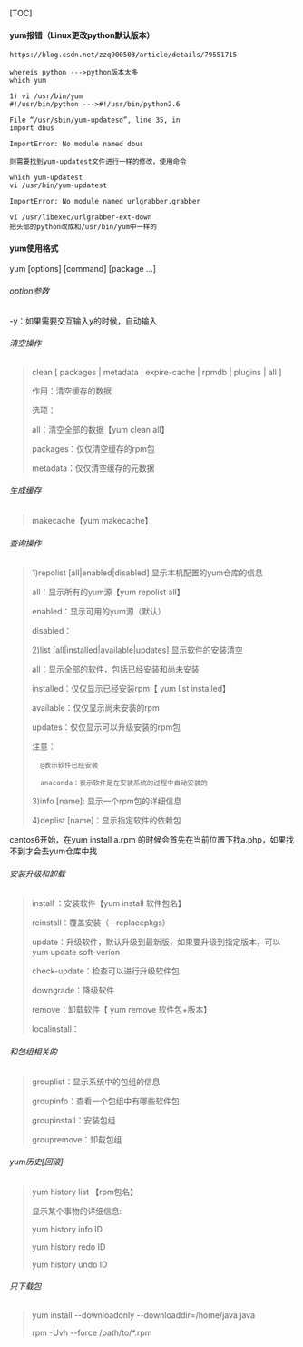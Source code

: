[TOC]

#### yum报错（Linux更改python默认版本）

```
https://blog.csdn.net/zzq900503/article/details/79551715
 
whereis python --->python版本太多
which yum
 
1) vi /usr/bin/yum
#!/usr/bin/python --->#!/usr/bin/python2.6
 
File “/usr/sbin/yum-updatesd”, line 35, in
import dbus
 
ImportError: No module named dbus
 
则需要找到yum-updatest文件进行一样的修改，使用命令
 
which yum-updatest
vi /usr/bin/yum-updatest
 
ImportError: No module named urlgrabber.grabber
 
vi /usr/libexec/urlgrabber-ext-down
把头部的python改成和/usr/bin/yum中一样的
```

 

#### yum使用格式

yum [options] [command] [package ...]

###### option参数

-y：如果需要交互输入y的时候，自动输入

###### 清空操作

>clean [ packages | metadata | expire-cache | rpmdb | plugins | all ]
>
>作用：清空缓存的数据
>
>选项：
>
>   all：清空全部的数据【yum clean all】
>
>   packages：仅仅清空缓存的rpm包
>
>   metadata：仅仅清空缓存的元数据

###### 生成缓存

>makecache【yum makecache】

###### 查询操作

>1)repolist [all|enabled|disabled]   显示本机配置的yum仓库的信息
>
>   all：显示所有的yum源【yum repolist all】
>
>   enabled：显示可用的yum源（默认）
>
>   disabled：
>
>2)list [all|installed|available|updates]  显示软件的安装清空
>
>   all：显示全部的软件，包括已经安装和尚未安装
>
>   installed：仅仅显示已经安装rpm【 yum list installed】
>
>   available：仅仅显示尚未安装的rpm
>
>   updates：仅仅显示可以升级安装的rpm包
>
>   注意：
>
>       @表示软件已经安装
>    
>       anaconda：表示软件是在安装系统的过程中自动安装的
>
>3)info [name]: 显示一个rpm包的详细信息
>
>4)deplist [name]：显示指定软件的依赖包

centos6开始，在yum install a.rpm 的时候会首先在当前位置下找a.php，如果找不到才会去yum仓库中找

###### 安装升级和卸载

>    install ：安装软件【yum install 软件包名】
>
>    reinstall：覆盖安装（--replacepkgs）
>
>    update：升级软件，默认升级到最新版，如果要升级到指定版本，可以yum update soft-verion
>
>    check-update：检查可以进行升级软件包
>
>    downgrade：降级软件
>
>    remove：卸载软件【 yum remove 软件包+版本】
>
>    localinstall：

###### 和包组相关的

>   grouplist：显示系统中的包组的信息
>
>   groupinfo：查看一个包组中有哪些软件包
>
>   groupinstall：安装包组
>
>   groupremove：卸载包组

###### yum历史[回滚]

>yum history list 【rpm包名】
>
>显示某个事物的详细信息:
>
>yum history info ID
>
>yum history redo ID
>
>yum history undo ID

###### 只下载包

>yum install --downloadonly --downloaddir=/home/java   java
>
>rpm -Uvh --force /path/to/*.rpm